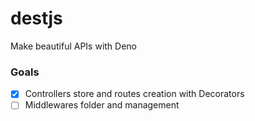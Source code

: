 # destjs
Make beautiful APIs with Deno

### Goals

- [x] Controllers store and routes creation with Decorators
- [ ] Middlewares folder and management

